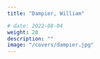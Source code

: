 ```yaml
---
title: "Dampier, William"

# date: 2022-08-04
weight: 20
description: ""
image: "/covers/dampier.jpg"
---
```

